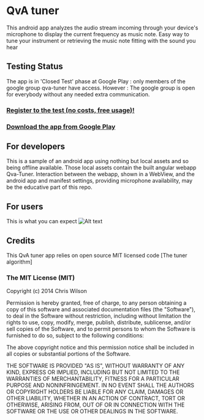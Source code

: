 # QvA tuner

This android app analyzes the audio stream incoming through your device's microphone to display the current frequency as music note. Easy way to tune your instrument or retrieving the music note fitting with the sound you hear

## Testing Status
The app is in 'Closed Test' phase at Google Play : only members of the google group qva-tuner have access.
However : The google group is open for everybody without any needed extra communication. 

### [Register to the test (no costs, free usage)!](https://groups.google.com/g/qva-tuner)

### [Download the app from Google Play](https://play.google.com/apps/testing/com.qva.qvatuner)


## For developers
This is a sample of an android app using nothing but local assets and so being offline available. 
Those local assets contain the built angular webapp Qva-Tuner.
Interaction between the webapp, shown in a WebView, and the android app and manifest settings,
providing microphone availability, may be the educative part of this repo.


## For users
This is what you can expect
![Alt text](/docs/QvA_tuner__375x667.png)

## Credits
This QvA tuner app relies on open source MIT licensed code [The tuner algorithm]

### The MIT License (MIT)
Copyright (c) 2014 Chris Wilson

Permission is hereby granted, free of charge, to any person obtaining a copy of this software and associated documentation files (the "Software"), to deal in the Software without restriction, including without limitation the rights to use, copy, modify, merge, publish, distribute, sublicense, and/or sell copies of the Software, and to permit persons to whom the Software is furnished to do so, subject to the following conditions:

The above copyright notice and this permission notice shall be included in all copies or substantial portions of the Software.

THE SOFTWARE IS PROVIDED "AS IS", WITHOUT WARRANTY OF ANY KIND, EXPRESS OR IMPLIED, INCLUDING BUT NOT LIMITED TO THE WARRANTIES OF MERCHANTABILITY, FITNESS FOR A PARTICULAR PURPOSE AND NONINFRINGEMENT. IN NO EVENT SHALL THE AUTHORS OR COPYRIGHT HOLDERS BE LIABLE FOR ANY CLAIM, DAMAGES OR OTHER LIABILITY, WHETHER IN AN ACTION OF CONTRACT, TORT OR OTHERWISE, ARISING FROM, OUT OF OR IN CONNECTION WITH THE SOFTWARE OR THE USE OR OTHER DEALINGS IN THE SOFTWARE.
